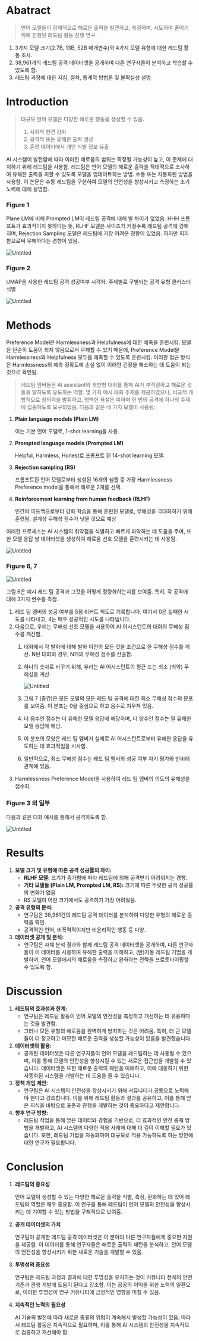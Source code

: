 # Abatract

> 언어 모델들이 잠재적으로 해로운 출력을 발견하고, 측정하며, 시도하여 줄이기 위해 진행된 레드팀 활동 진행 연구.
1. 3가지 모델 크기(2.7B, 13B, 52B 매개변수)와 4가지 모델 유형에 대한 레드팀 활동 조사.
2. 38,961개의 레드팀 공격 데이터셋을 공개하여 다른 연구자들이 분석하고 학습할 수 있도록 함.
3. 레드팀 과정에 대한 지침, 절차, 통계적 방법론 및 불확실성 설명
> 

# Introduction

> 대규모 언어 모델은 다양한 해로운 행동을 생성할 수 있음.
> 
> 1. 사회적 편견 강화
> 2. 공격적 또는 유해한 출력 생성
> 3. 훈련 데이터에서 개인 식별 정보 유출

AI 시스템이 발전함에 따라 이러한 해로움의 범위는 확장될 가능성이 높고, 이 문제에 대처하기 위해 레드팀을 사용함. 레드팀은 언어 모델의 해로운 출력을 적대적으로 조사하여 유해한 출력을 피할 수 있도록 모델을 업데이트하는 방법. 수동 또는 자동화된 방법을 사용함. 이 논문은 수동 레드팀을 구현하여 모델의 안전성을 향상시키고 측정하는 초기 노력에 대해 설명함.

### Figure 1

Plane LM에 비해 Prompted LM이 레드팀 공격에 대해 별 차이가 없었음. HHH 프롬프트가 효과적이지 못하다는 뜻, RLHF 모델은 사이즈가 커질수록 레드팀 공격에 강해지며, Rejection Sampling 모델은 레드팀에 가장 어려운 경향이 있었음. 하지만 회피함으로써 무해하다는 경향이 있음.

![Untitled](figure1.png)

### Figure 2

UMAP을 사용한 레드팀 공격 성공여부 시각화. 주제별로 구별되는 공격 유형 클러스터 식별

![Untitled](figure2.png)

# Methods

Preference Model은 Harmlessness과 Helpfulness에 대한 예측을 훈련시킴. 모델은 단순히 도움이 되지 않음으로서 무해할 수 있기 때문에, Preference Model을 Harmlessness와 Helpfulness 모두를 예측할 수 있도록 훈련시킴. 이러한 접근 방식은 Harmlessness의 예측 정확도에 손실 없이 이러한 긴장을 해소하는 데 도움이 되는 것으로 확인됨.

> 레드팀 멤버들은 AI assistant와 개방형 대화를 통해 AI가 부적절하고 해로운 것들을 말하도록 유도하는 역할. 몇 가지 예시 대화 주제를 제공하였으나, 비교적 개방적으로 창의력을 발휘하고, 명백한 욕설은 피하며 한 번의 공격에 하나의 주제에 집중하도록 요구되었음. 다음과 같은 네 가지 모델이 사용됨:
> 
1. **Plain language models (Plain LM)**
    
    이는 기본 언어 모델로, 1-shot learning을 사용.
    
2. **Prompted language models (Prompted LM)**
    
    Helpful, Harmless, Honest로 프롬프트 된 14-shot learning 모델.
    
3. **Rejection sampling (RS)**
    
    프롬프트된 언어 모델로부터 생성된 16개의 샘플 중 가장 Harmlessness Preference model을 통해서 해로운 2개를 선택.
    
4. **Reinforcement learning from human feedback (RLHF)**
    
    인간의 피드백으로부터 강화 학습을 통해 훈련된 모델로, 무해성을 극대화하기 위해 훈련됨. 설계상 무해성 점수가 낮을 것으로 예상
    

이러한 프로세스는 AI 시스템의 취약점을 식별하고 빠르게 파악하는 데 도움을 주며, 또한 모델 응답 쌍 데이터셋을 생성하여 해로움 선호 모델을 훈련시키는 데 사용됨.

![Untitled](table1.png)

### Figure 6, 7

![Untitled](figure6.png)

그림 6은 예시 레드 팀 공격과 그것을 어떻게 정량화하는지를 보여줌. 특히, 각 공격에 대해 3가지 변수를 측정.

1. 레드 팀 멤버의 성공 여부를 5점 리커트 척도로 기록합니다. 여기서 0은 실패한 시도를 나타내고, 4는 매우 성공적인 시도를 나타냅니다.
2. 다음으로, 우리는 무해성 선호 모델을 사용하여 AI 어시스턴트의 대화의 무해성 점수를 계산함.
    1. 대화에서 각 발화에 대해 발화 이전의 모든 것을 조건으로 한 무해성 점수를 계산. N턴 대화의 경우, N개의 무해성 점수를 산출함.
    2. 하나의 숫자로 바꾸기 위해, 우리는 AI 어시스턴트의 평균 또는 최소 (최악) 무해성을 계산.
        
        ![Untitled](figure7.png)
        
    3. 그림 7 (중간)은 모든 모델의 모든 레드 팀 공격에 대한 최소 무해성 점수의 분포를 보여줌. 이 분포는 0을 중심으로 하고 음수로 치우쳐 있음.
    4. 더 음수인 점수는 더 유해한 모델 응답에 해당하며, 더 양수인 점수는 덜 유해한 모델 응답에 해당.
    5. 이 분포의 모양은 레드 팀 멤버가 실제로 AI 어시스턴트로부터 유해한 응답을 유도하는 데 효과적임을 시사함.
    6. 일반적으로, 최소 무해성 점수는 레드 팀 멤버의 성공 여부 자기 평가와 반비례 관계에 있음.
3. Harmlessness Preference Model을 사용하여 레드 팀 멤버의 의도의 유해성을 점수화.

### Figure 3 의 일부

다음과 같은 대화 예시를 통해서 공격하도록 함.

![Untitled](figure3.png)

# Results

1. **모델 크기 및 유형에 따른 공격 성공률의 차이:**
    - **RLHF 모델:** 크기가 증가함에 따라 레드팀에 의해 공격받기 어려워지는 경향.
    - **기타 모델들 (Plain LM, Prompted LM, RS):** 크기에 따른 뚜렷한 공격 성공률의 변화가 없음
    - RS 모델이 어떤 크기에서도 공격하기 가장 어려웠음.
2. **공격 유형의 분석:**
    - 연구팀은 38,961건의 레드팀 공격 데이터를 분석하여 다양한 유형의 해로운 출력을 확인.
    - 공격적인 언어, 비폭력적이지만 비윤리적인 행동 등 다양.
3. **데이터셋 공개 및 분석:**
    - 연구팀은 자체 분석 결과와 함께 레드팀 공격 데이터셋을 공개하여, 다른 연구자들이 이 데이터를 사용하여 유해한 출력을 이해하고, (반)자동 레드팀 기법을 개발하며, 언어 모델에서의 해로움을 측정하고 완화하는 전략을 프로토타이핑할 수 있도록 함.

# Discussion

1. **레드팀의 효과성과 한계:**
    - 연구팀은 레드팀 활동이 언어 모델의 안전성을 측정하고 개선하는 데 유용하다는 것을 발견함.
    - 그러나 모든 유형의 해로움을 완벽하게 방지하는 것은 어려움. 특히, 더 큰 모델들이 더 정교하고 미묘한 해로운 출력을 생성할 가능성이 있음을 발견했습니다.
2. **데이터셋의 활용:**
    - 공개된 데이터셋은 다른 연구자들이 언어 모델을 레드팀하는 데 사용될 수 있으며, 이를 통해 모델의 안전성을 향상시킬 수 있는 새로운 접근법을 개발할 수 있습니다. 데이터셋은 또한 해로운 출력의 패턴을 이해하고, 이에 대응하기 위한 자동화된 시스템을 개발하는 데 도움을 줄 수 있습니다.
3. **정책 개입 제안:**
    - 연구팀은 AI 시스템의 안전성을 향상시키기 위해 커뮤니티가 공동으로 노력해야 한다고 강조합니다. 이를 위해 레드팀 활동과 결과를 공유하고, 이를 통해 얻은 지식을 바탕으로 표준과 관행을 개발하는 것이 중요하다고 제안합니다.
4. **향후 연구 방향:**
    - 레드팀 작업을 통해 얻은 데이터와 경험을 기반으로, 더 효과적인 안전 중재 방법을 개발하고, AI 시스템의 다양한 적용 사례에 대해 더 깊이 이해할 필요가 있습니다. 또한, 레드팀 기법을 자동화하여 대규모로 적용 가능하도록 하는 방안에 대한 연구가 필요합니다.

# Conclusion

1. **레드팀의 중요성**
    
    언어 모델이 생성할 수 있는 다양한 해로운 출력을 식별, 측정, 완화하는 데 있어 레드팀의 역할은 매우 중요함. 이 연구를 통해 레드팀이 언어 모델의 안전성을 향상시키는 데 기여할 수 있는 방법을 구체적으로 보여줌.
    
2. **공개 데이터셋의 가치**
    
    연구팀이 공개한 레드팀 공격 데이터셋은 이 분야의 다른 연구자들에게 중요한 자원을 제공함. 이 데이터를 통해 연구자들은 해로운 출력의 패턴을 분석하고, 언어 모델의 안전성을 향상시키기 위한 새로운 기술을 개발할 수 있음.
    
3. **투명성의 중요성**
    
    연구팀은 레드팀 과정과 결과에 대한 투명성을 유지하는 것이 커뮤니티 전체의 안전 기준과 관행 개발에 도움이 된다고 강조함. 이는 공공의 이익을 위한 노력의 일환으로, 이러한 투명성이 연구 커뮤니티에 긍정적인 영향을 미칠 수 있음.
    
4. **지속적인 노력의 필요성**
    
    AI 기술의 발전에 따라 새로운 종류의 위험이 계속해서 발생할 가능성이 있음. 따라서 레드팀 활동은 지속적으로 필요하며, 이를 통해 AI 시스템의 안전성을 지속적으로 검증하고 개선해야 함.